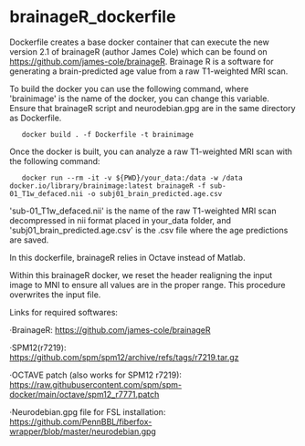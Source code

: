 # brainageR_dockerfile

Dockerfile creates a base docker container that can execute the new version 2.1 of brainageR (author James Cole) which can be found on https://github.com/james-cole/brainageR. Brainage R is a software for generating a brain-predicted age value from a raw T1-weighted MRI scan.

To build the docker you can use the following command, where 'brainimage' is the name of the docker, you can change this variable. Ensure that brainageR script and neurodebian.gpg are in the same directory as Dockerfile.

       docker build . -f Dockerfile -t brainimage

Once the docker is built, you can analyze a raw T1-weighted MRI scan with the following command:

       docker run --rm -it -v ${PWD}/your_data:/data -w /data docker.io/library/brainimage:latest brainageR -f sub-01_T1w_defaced.nii -o subj01_brain_predicted.age.csv

'sub-01_T1w_defaced.nii' is the name of the raw T1-weighted MRI scan decompressed in nii format placed in your_data folder, and 'subj01_brain_predicted.age.csv' is the .csv file where the age predictions are saved. 

In this dockerfile, brainageR relies in Octave instead of Matlab. 

Within this brainageR docker, we reset the header realigning the input image to MNI to ensure all values are in the proper range. This procedure overwrites the input file.

Links for required softwares:

·BrainageR: https://github.com/james-cole/brainageR

·SPM12(r7219): https://github.com/spm/spm12/archive/refs/tags/r7219.tar.gz

·OCTAVE patch (also works for SPM12 r7219): https://raw.githubusercontent.com/spm/spm-docker/main/octave/spm12_r7771.patch

·Neurodebian.gpg file for FSL installation: https://github.com/PennBBL/fiberfox-wrapper/blob/master/neurodebian.gpg

